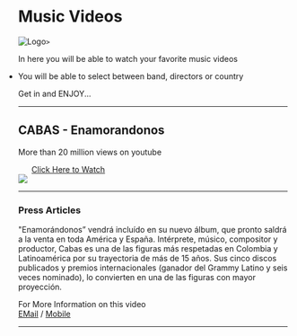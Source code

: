 <html>
  <head>
  </head>
  <body>
<ul>
     <h1>Music Videos </h1>
  <img src=http://images.sxsw.com/80buJMrGGSi33Febpe5qjeUJOpY=/174x0:5198x3589/700x/images.sxsw.com/10/5d130d66-f6e8-47c8-a17c-1dc26de7bfa1/FilmStill-38
         alt=Logo Music Videos
        
    >
<p class="thick alert">In here you will be able to watch your favorite music videos
</p> 

<li>You will be able to select between band, directors or country</li>
<p class="thick alert">Get in and ENJOY...</p>
<p>
<hr />
<p id="box">
 <h2>CABAS - Enamorandonos</h2>
    <p id="first"> 
   More than 20 million views on youtube 
   <p> 
   <ul>
<a href="https://www.youtube.com/watch?v=kCvJ6UbjB50">
 Click Here to Watch</a>
     </ul>
 <img src=https://www.ociolatino.com/wp-content/uploads/2017/07/7634a91f9e6dc252.jpg>
  <br>
   <hr/>
  <article>
  <h3>Press Articles</h3>
  "Enamorándonos” vendrá incluído en su nuevo álbum, que pronto saldrá a la venta en toda América y España.
Intérprete, músico, compositor y productor, Cabas es una de las figuras más respetadas en Colombia y Latinoamérica por su trayectoria de más de 15 años.
Sus cinco discos publicados y premios internacionales (ganador del Grammy Latino y seis veces nominado), lo convierten en una de las figuras con mayor proyección.
</article>
<p>

  For More Information on this video
<br>
  <a href="mailto:juanmescobarv@gmail.com"> EMail</a>
  /
  <a href="tel:3138352334"> Mobile </a>
 <hr/> 